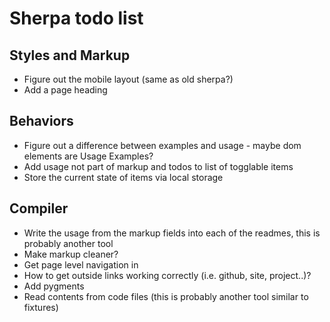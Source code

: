 
# Sherpa todo list

## Styles and Markup
- Figure out the mobile layout (same as old sherpa?)
- Add a page heading

## Behaviors
- Figure out a difference between examples and usage - maybe dom
  elements are Usage Examples?
- Add usage not part of markup and todos to list of togglable items
- Store the current state of items via local storage

## Compiler
- Write the usage from the markup fields into each of the readmes, this
  is probably another tool
- Make markup cleaner?
- Get page level navigation in
- How to get outside links working correctly (i.e. github, site, project..)?
- Add pygments
- Read contents from code files (this is probably another tool similar
  to fixtures)

